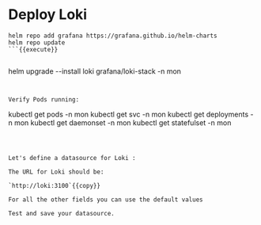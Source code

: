 
# Deploy Loki



``` 
helm repo add grafana https://grafana.github.io/helm-charts
helm repo update
```{{execute}}


``` 
helm upgrade --install loki grafana/loki-stack -n mon
```{{execute}}


Verify Pods running:
``` 
kubectl get pods -n mon
kubectl get svc -n mon
kubectl get deployments -n mon
kubectl get daemonset -n mon
kubectl get statefulset -n mon
```{{execute}}



Let's define a datasource for Loki :

The URL for Loki should be:

`http://loki:3100`{{copy}}

For all the other fields you can use the default values

Test and save your datasource.



